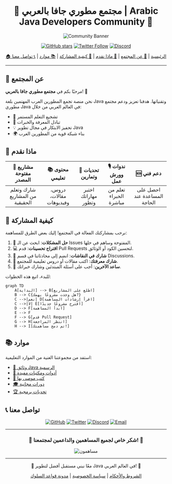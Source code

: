 <div align="center">

# 🌟 مجتمع مطوري جافا بالعربي | Arabic Java Developers Community 🌟

![Community Banner](/api/placeholder/800/200)

[![GitHub stars](https://img.shields.io/github/stars/u4java/community?style=social)](https://github.com/u4java/community/stargazers)
[![Twitter Follow](https://img.shields.io/twitter/follow/ArabicJavaDev?style=social)](https://twitter.com/ArabicJavaDev)
[![Discord](https://img.shields.io/discord/123456789?color=7289DA&label=Discord&logo=discord&logoColor=white)](https://discord.gg/arabicjavadev)

[🏠 الرئيسية](#مجتمع-مطوري-جافا-بالعربي--arabic-java-developers-community) | 
[👥 عن المجتمع](#-عن-المجتمع) | 
[🚀 ماذا نقدم](#-ماذا-نقدم) | 
[🤝 كيفية المشاركة](#-كيفية-المشاركة) | 
[📚 موارد](#-موارد) | 
[📞 تواصل معنا](#-تواصل-معنا)

</div>

---

## 👥 عن المجتمع

مرحبًا بكم في **مجتمع مطوري جافا بالعربي**! 🎉

نحن منصة تجمع المطورين العرب المهتمين بلغة Java وتقنياتها. هدفنا تعزيز ودعم مجتمع مطوري Java في العالم العربي من خلال:

- 🌱 تشجيع التعلم المستمر
- 🤝 تبادل المعرفة والخبرات
- 💡 تحفيز الابتكار في مجال تطوير Java
- 🌍 بناء شبكة قوية من المطورين العرب

## 🚀 ماذا نقدم

| 📂 مشاريع مفتوحة المصدر | 📚 محتوى تعليمي | 💪 تحديات وتمارين | 🎙️ ندوات وورش عمل | 🆘 دعم فني |
|:------------------------:|:----------------:|:------------------:|:-------------------:|:-----------:|
| شارك وتعلم من المشاريع الحقيقية | دروس، مقالات، وفيديوهات | اختبر مهاراتك وتطور | تعلم من الخبراء مباشرة | احصل على المساعدة عند الحاجة |

## 🤝 كيفية المشاركة

نرحب بمشاركتك الفعالة في المجتمع! إليك بعض الطرق للمساهمة:

1. 🐞 **حل المشكلات**: ابحث عن الـ Issues المفتوحة وساهم في حلها.
2. 💻 **اقتراح تحسينات**: قدم Pull Requests لتحسين الكود أو الوثائق.
3. 💬 **شارك في النقاشات**: انضم إلى محادثاتنا في قسم Discussions.
4. 📝 **شارك معرفتك**: اكتب مقالات أو دروس تعليمية للمجتمع.
5. 🙋 **ساعد الآخرين**: أجب على أسئلة المبتدئين وشارك خبراتك.

للبدء، اتبع هذه الخطوات:

```mermaid
graph TD
    A[البداية] --> B[اطلع على المشاريع]
    B --> C{هل وجدت مشروعًا يهمك?}
    C -->|نعم| D[اقرأ إرشادات المساهمة]
    C -->|لا| E[اقترح مشروعًا جديدًا]
    D --> F[ابدأ المساهمة]
    E --> F
    F --> G[قدم Pull Request]
    G --> H[انتظر المراجعة]
    H --> I[تم دمج مساهمتك!]
```

## 📚 موارد

استفد من مجموعتنا الغنية من الموارد التعليمية:

- [📘 وثائق Java الرسمية](https://docs.oracle.com/en/java/)
- [🧰 أدوات ومكتبات مفيدة](https://github.com/u4java/u4java/blob/main/java-tools-libraries.md)
- [📖 كتب موصى بها](https://github.com/u4java/u4java/blob/main/recommended-java-books.md)
- [🎓 دورات مجانية](https://github.com/u4java/u4java/blob/main/free-java-courses.md)
- [🏆 تحديات برمجية](https://github.com/u4java/u4java/blob/main/java-coding-challenges.md)

## 📞 تواصل معنا

<div align="center">

[![GitHub](https://img.shields.io/badge/GitHub-100000?style=for-the-badge&logo=github&logoColor=white)](https://github.com/u4java)
[![Twitter](https://img.shields.io/badge/Twitter-1DA1F2?style=for-the-badge&logo=twitter&logoColor=white)](https://twitter.com/ArabicJavaDev)
[![Discord](https://img.shields.io/badge/Discord-7289DA?style=for-the-badge&logo=discord&logoColor=white)](https://discord.gg/arabicjavadev)
[![Email](https://img.shields.io/badge/Email-D14836?style=for-the-badge&logo=gmail&logoColor=white)](mailto:contact@arabicjavadev.com)

</div>

---

<div align="center">

### 💖 شكر خاص لجميع المساهمين والداعمين لمجتمعنا! 💖

![مساهمون](https://contrib.rocks/image?repo=u4java/community)

</div>

---

<div align="center">

🌟 معًا نبني مستقبل أفضل لتطوير Java في العالم العربي! 🌟

[الشروط والأحكام](TERMS.md) | [سياسة الخصوصية](PRIVACY.md) | [مدونة قواعد السلوك](CODE_OF_CONDUCT.md)

</div>
